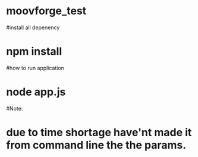 # moovforge_test

#install all depenency
# npm install

#how to run application
# node app.js

#Note:
# due to time shortage have'nt made it from command line the the params.
